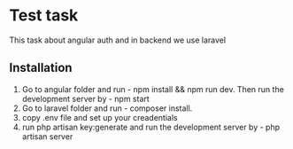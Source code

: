 # Test task
This task about angular auth and in backend we use laravel 


## Installation
1. Go to angular folder and run - npm install && npm run dev. Then run the development server by - npm start
2. Go to laravel folder and run - composer install.
3. copy .env file and set up your creadentials
4. run php artisan key:generate and run the development server by - php artisan server
